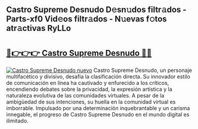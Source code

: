 ## Castro Supreme Desnudo D𝚎sn𝚞dos filtr𝚊dos - Parts-xf0 Vid𝚎os filtr𝚊dos - N𝚞evas f𝚘tos atr𝚊ctivas RyLLo

# <h2><a href="http://mb4f91x.tromn.icu/?c=Castro+Supreme+Desnudo">🔗👉👉👉 Castro Supreme Desnudo 🔗🔗</a></h2>

[![Castro Supreme Desnudo nuevo](https://i.imgur.com/pEAQMta.gif)](http://mb4f91x.tromn.icu/?c=Castro+Supreme+Desnudo)
Castro Supreme Desnudo, un personaje multifacético y divisivo, desafía la clasificación directa. Su innovador estilo de comunicación en línea ha cautivado y enfurecido a los críticos, encendiendo debates sobre la privacidad, la expresión artística y la naturaleza evolutiva de las comunidades virtuales. A pesar de la ambigüedad de sus intenciones, su huella en la comunidad virtual es imborrable. Impulsado por una determinación inquebrantable y un carisma innegable, el progreso de Castro Supreme Desnudo en el mundo digital es ilimitado.
